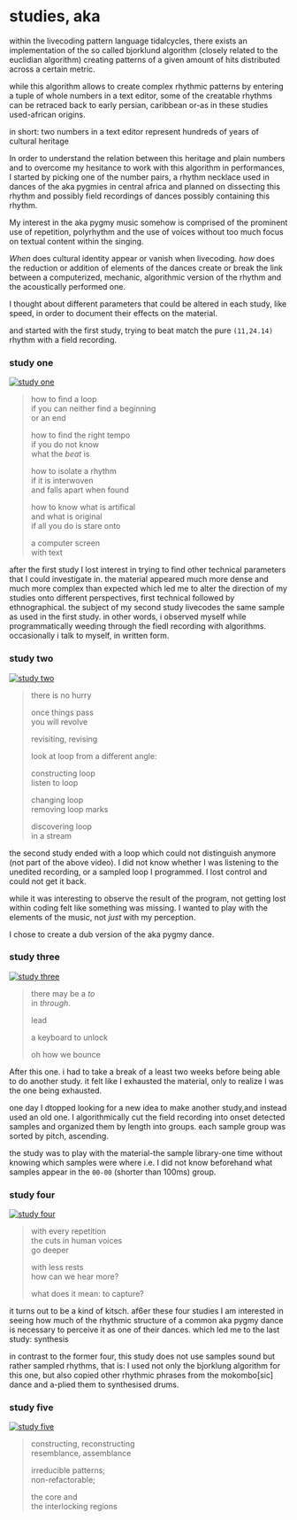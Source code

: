 # studies, aka

within the livecoding pattern language tidalcycles, there exists an implementation of the so called bjorklund algorithm (closely related to the euclidian algorithm) creating patterns of a given amount of hits distributed across a certain metric.

while this algorithm allows to create complex rhythmic patterns by entering a tuple of whole numbers in a text editor, some of the creatable rhythms can be retraced back to early persian, caribbean or-as in these studies used-african origins.

in short: two numbers in a text editor represent hundreds of years of cultural heritage

In order to understand the relation between this heritage and plain numbers and to overcome my hesitance to work with this algorithm in performances, I started by picking one of the number pairs, a rhythm necklace used in dances of the aka pygmies in central africa and planned on dissecting this rhythm and possibly field recordings of dances possibly containing this rhythm.

My interest in the aka pygmy music somehow is comprised of the prominent use of repetition, polyrhythm and the use of voices without too much focus on textual content within the singing.

_When_ does cultural identity appear or vanish when livecoding. _how_ does the reduction or addition of elements of the dances create or break the link between a computerized, mechanic, algorithmic version of the rhythm and the acoustically performed one.

I thought about different parameters that could be altered in each study, like speed, in order to document their effects on the material.

and started with the first study, trying to beat match the pure `(11,24.14)` rhythm with a field recording.
 
### study one
[![study one](https://img.youtube.com/vi/mYptyc4FmFE/0.jpg)](https://www.youtube.com/watch?v=mYptyc4FmFE "study one")

> how to find a loop  
if you can neither find a beginning  
or an end
>
> how to find the right tempo  
if you do not know  
what the _beat_ is
>
> how to isolate a rhythm  
if it is interwoven  
and falls apart when found
>
> how to know what is artifical  
and what is original  
if all you do is stare onto
>
> a computer screen  
with text

after the first study I lost interest in trying to find other technical parameters that I could investigate in. the material appeared much more dense and much more complex than expected which led me to alter the direction of my studies onto different perspectives, first technical followed by ethnographical. the subject of my second study livecodes the same sample as used in the first study. in other words, i observed myself while programmatically weeding through the fiedl recording with algorithms. occasionally i talk to myself, in written form.

### study two
[![study two](https://img.youtube.com/vi/dsfUOTskMqk/0.jpg)](https://www.youtube.com/watch?v=dsfUOTskMqk "study two")

> there is no hurry
>
> once things pass  
you will revolve
>
> revisiting, revising
>
> look at loop from a different angle:
>
> constructing loop  
listen to loop
>
> changing loop  
removing loop marks
>
> discovering loop  
in a stream  

the second study ended with a loop which could not distinguish anymore (not part of the above video). I did not know whether I was listening to the unedited recording, or a sampled loop I programmed. I lost control and could not get it back.

while it was interesting to observe the result of the program, not getting lost within coding felt like something was missing. I wanted to play with the elements of the music, not _just_ with my perception.

I chose to create a dub version of the aka pygmy dance.


### study three
[![study three](https://img.youtube.com/vi/ba2pHWpXeXg/0.jpg)](https://www.youtube.com/watch?v=ba2pHWpXeXg "study three")

> there may be a _to_  
in _through_.
>
> lead
>
> a keyboard to unlock
>
> oh how we bounce

After this one. i had to take a break of a least two weeks before being able to do another study. it felt like I exhausted the material, only to realize I was the one being exhausted.

one day I dtopped looking for a new idea to make another study,and instead used an old one. I algorithmically cut the field recording into onset detected samples and organized them by length into groups. each sample group was sorted by pitch, ascending.

the study was to play with the material-the sample library-one time without knowing which samples were where i.e. I did not know beforehand what samples appear in the `00-00` (shorter than 100ms) group.


### study four
[![study four](https://img.youtube.com/vi/BL5GbwYgkTo/0.jpg)](https://www.youtube.com/watch?v=BL5GbwYgkTo "study four")

> with every repetition  
the cuts in human voices  
go deeper
>
> with less rests  
how can we hear more?
>
> what does it mean: to capture?

it turns out to be a kind of kitsch. af6er these four studies I am interested in seeing how much of the rhythmic structure of a common aka pygmy dance is necessary to perceive it as one of their dances. which led me to the last study: synthesis

in contrast to the former four, this study does not use samples sound but rather sampled rhythms, that is: I used not only the bjorklung algorithm for this one, but also copied other rhythmic phrases from the mokombo[sic] dance and a-plied them to synthesised drums.
 
### study five
[![study five](https://img.youtube.com/vi/KUJVbkp2gMQ/0.jpg)](https://www.youtube.com/watch?v=KUJVbkp2gMQ "study five")
> constructing, reconstructing  
resemblance, assemblance
>
> irreducible patterns;  
non-refactorable;
>
> the core and  
the interlocking regions
